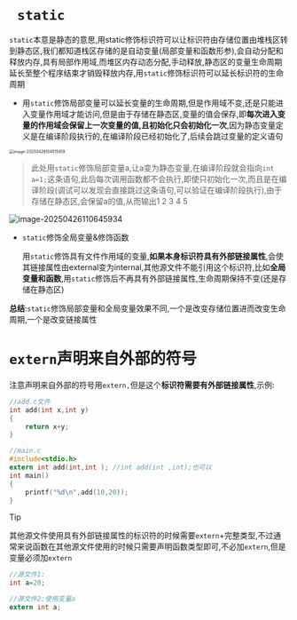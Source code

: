 # ` static`

`static`本意是静态的意思,用static修饰标识符可以让标识符由存储位置由堆栈区转到静态区,我们都知道栈区存储的是自动变量(局部变量和函数形参),会自动分配和释放内存,具有局部作用域,而堆区内存动态分配,手动释放,静态区的变量生命周期延长至整个程序结束才销毁释放内存,用`static`修饰标识符可以延长标识符的生命周期

- 用`static`修饰局部变量可以延长变量的生命周期,但是作用域不变,还是只能进入变量作用域才能访问,但是由于存储在静态区,变量的值会保存,即**每次进入变量的作用域会保留上一次变量的值,且初始化只会初始化一次**,因为静态变量定义是在编译阶段执行的,在编译阶段已经初始化了,后续会跳过变量的定义语句

<img src="https://gitee.com/hulu135289/Typora/raw/master/img/20250426104522900.png" alt="image-20250426104515419" style="zoom:50%;" />

> 此处用`static`修饰局部变量a,让a变为静态变量,在编译阶段就会指向`int a=1;`这条语句,此后每次调用函数都不会执行,即使只初始化一次,而且是在编译阶段(调试可以发现会直接跳过这条语句,可以验证在编译阶段执行),由于存储在静态区,会保留a的值,从而输出1 2 3 4 5

![image-20250426110645934](https://gitee.com/hulu135289/Typora/raw/master/img/20250426110646048.png)

- `static`修饰全局变量&修饰函数

	用`static`修饰具有文件作用域的变量,**如果本身标识符具有外部链接属性**,会使其链接属性由external变为internal,其他源文件不能引用这个标识符,比如**全局变量和函数**,用`static`修饰后不再具有外部链接属性,生命周期保持不变(还是存储在静态区)

**总结**:`static`修饰局部变量和全局变量效果不同,一个是改变存储位置进而改变生命周期,一个是改变链接属性

# `extern`声明来自外部的符号

注意声明来自外部的符号用`extern,`但是这个**标识符需要有外部链接属性**,示例:

```c
//add.c文件
int add(int x,int y)
{
    return x+y;
}

//main.c
#include<stdio.h>
extern int add(int,int ); //int add(int ,int);也可以
int main()
{
    printf("%d\n",add(10,20));
}
```

> [!tip]
>
> 其他源文件使用具有外部链接属性的标识符的时候需要`extern`+完整类型,不过通常来说函数在其他源文件使用的时候只需要声明函数类型即可,不必加`extern`,但是变量必须加`extern`
>
> ```c
> //源文件1:
> int a=20;
> 
> //源文件2:使用变量a
> extern int a;
> ```
